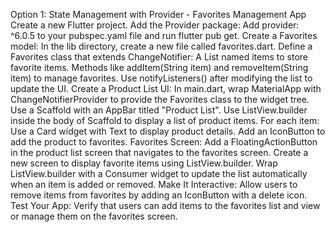Option 1: State Management with Provider - Favorites Management App
Create a new Flutter project.
Add the Provider package:
Add provider: ^6.0.5 to your pubspec.yaml file and run flutter pub get.
Create a Favorites model:
In the lib directory, create a new file called favorites.dart.
Define a Favorites class that extends ChangeNotifier:
A List<String> named items to store favorite items.
Methods like addItem(String item) and removeItem(String item) to manage favorites.
Use notifyListeners() after modifying the list to update the UI.
Create a Product List UI:
In main.dart, wrap MaterialApp with ChangeNotifierProvider to provide the Favorites class to the widget tree.
Use a Scaffold with an AppBar titled "Product List".
Use ListView.builder inside the body of Scaffold to display a list of product items.
For each item:
Use a Card widget with Text to display product details.
Add an IconButton to add the product to favorites.
Favorites Screen:
Add a FloatingActionButton in the product list screen that navigates to the favorites screen.
Create a new screen to display favorite items using ListView.builder.
Wrap ListView.builder with a Consumer<Favorites> widget to update the list automatically when an item is added or removed.
Make It Interactive:
Allow users to remove items from favorites by adding an IconButton with a delete icon.
Test Your App:
Verify that users can add items to the favorites list and view or manage them on the favorites screen.

